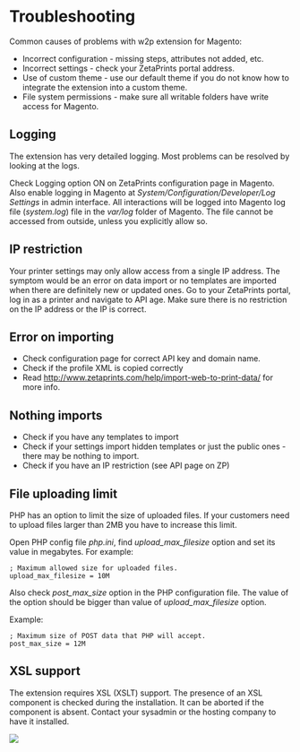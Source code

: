 # Troubleshooting #
Common causes of problems with w2p extension for Magento:
  * Incorrect configuration - missing steps, attributes not added, etc.
  * Incorrect settings - check your ZetaPrints portal address.
  * Use of custom theme - use our default theme if you do not know how to integrate the extension into a custom theme.
  * File system permissions - make sure all writable folders have write access for Magento.

## Logging ##

The extension has very detailed logging. Most problems can be resolved by looking at the logs.

Check Logging option ON on ZetaPrints configuration page in Magento. Also enable logging in Magento at _System/Configuration/Developer/Log Settings_ in admin interface. All interactions will be logged into Magento log file (_system.log_) file in the _var/log_ folder of Magento. The file cannot be accessed from outside, unless you explicitly allow so.

## IP restriction ##

Your printer settings may only allow access from a single IP address. The symptom would be an error on data import or no templates are imported when there are definitely new or updated ones.
Go to your ZetaPrints portal, log in as a printer and navigate to API age. Make sure there is no restriction on the IP address or the IP is correct.

## Error on importing ##
  * Check configuration page for correct API key and domain name.
  * Check if the profile XML is copied correctly
  * Read http://www.zetaprints.com/help/import-web-to-print-data/ for more info.

## Nothing imports ##
  * Check if you have any templates to import
  * Check if your settings import hidden templates or just the public ones - there may be nothing to import.
  * Check if you have an IP restriction (see API page on ZP)

## File uploading limit ##

PHP has an option to limit the size of uploaded files. If your customers need to upload files larger than 2MB you have to increase this limit.

Open PHP config file _php.ini_, find _upload\_max\_filesize_ option and set its value in megabytes. For example:

```
; Maximum allowed size for uploaded files.
upload_max_filesize = 10M
```

Also check _post\_max\_size_ option in the PHP configuration file. The value of the option should be bigger than value of _upload\_max\_filesize_ option.

Example:
```
; Maximum size of POST data that PHP will accept.
post_max_size = 12M
```

## XSL support ##
The extension requires XSL (XSLT) support. The presence of an XSL component is checked during the installation. It can be aborted if the component is absent. Contact your sysadmin or the hosting company to have it installed.

[![](http://www.zetaprints.com/help/img/magento_w2p_images/magento_support_text.png)](http://www.zetaprints.com/magento-web-to-print/magento-partners)